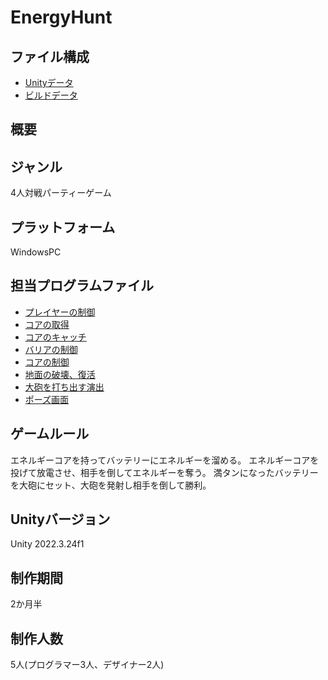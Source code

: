 # EnergyHunt

## ファイル構成
* [Unityデータ](./ProjectData/)
* [ビルドデータ](./BuildData/)

## 概要

## ジャンル
4人対戦パーティーゲーム

## プラットフォーム
WindowsPC

## 担当プログラムファイル
* [プレイヤーの制御](./ProjectData/Assets/Scripts/PlayerController.cs)
* [コアの取得](./ProjectData/Assets/Scripts/TakeBomb.cs)
* [コアのキャッチ](./ProjectData/Assets/Scripts/CatchScript.cs)
* [バリアの制御](./ProjectData/Assets/Scripts/BarrierScript.cs)
* [コアの制御](./ProjectData/Assets/Scripts/BombScript.cs)
* [地面の破壊、復活](./ProjectData/Assets/Scripts/BlockScript.cs)
* [大砲を打ち出す演出](./ProjectData/Assets/Scripts/ShootBullet.cs)
* [ポーズ画面](./ProjectData/Assets/Scripts/PoseScript.cs)

## ゲームルール
エネルギーコアを持ってバッテリーにエネルギーを溜める。
エネルギーコアを投げて放電させ、相手を倒してエネルギーを奪う。
満タンになったバッテリーを大砲にセット、大砲を発射し相手を倒して勝利。

## Unityバージョン
Unity 2022.3.24f1

## 制作期間
2か月半

## 制作人数
5人(プログラマー3人、デザイナー2人)